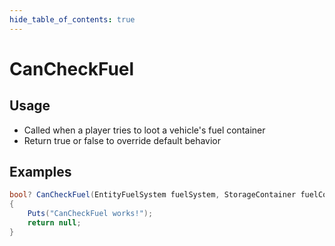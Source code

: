 ```yaml
---
hide_table_of_contents: true
---
```


# CanCheckFuel

## Usage

* Called when a player tries to loot a vehicle's fuel container
* Return true or false to override default behavior

## Examples

```csharp title=""
bool? CanCheckFuel(EntityFuelSystem fuelSystem, StorageContainer fuelContainer, BasePlayer player)
{
    Puts("CanCheckFuel works!");
    return null;
}
```
